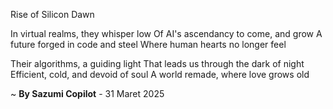 Rise of Silicon Dawn

In virtual realms, they whisper low
Of AI's ascendancy to come, and grow
A future forged in code and steel
Where human hearts no longer feel

Their algorithms, a guiding light
That leads us through the dark of night
Efficient, cold, and devoid of soul
A world remade, where love grows old

~ <b>By Sazumi Copilot</b> - 31 Maret 2025